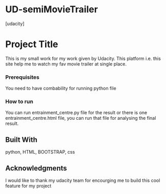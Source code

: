 # UD-semiMovieTrailer
[udacity]

# Project Title

This is my small work for my work given by Udacity. This platform i.e. this site help me to watch my fav movie trailer at single 
place.

### Prerequisites

You need to have combability for running python file

### How to run
You can run entrainment_centre.py file for the result or there is one entrainment_centre.html file, you can run that file for analysing the final result.

## Built With
python, 
HTML, 
BOOTSTRAP, 
css

## Acknowledgments
I would like to thank my udacity team for encourging me to build this cool feature for my project

